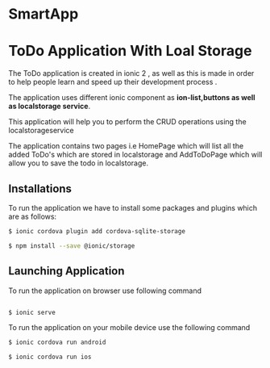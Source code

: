 # SmartApp
# ToDo Application With Loal Storage

The ToDo application is created in ionic 2 , as well as this is made in order to help people learn and speed up their development process .

The application uses different ionic component as **ion-list,buttons as well as localstorage service**.

This application will help you to perform the CRUD operations  using the localstorageservice

The application contains two pages i.e HomePage which will list all the added ToDo's which are stored in localstorage and AddToDoPage which will allow you to save the todo in localstorage.

## Installations

To run the application we have to install some packages and plugins which are as follows:

``` sh
$ ionic cordova plugin add cordova-sqlite-storage

```
``` sh
$ npm install --save @ionic/storage
```

## Launching Application

To run the application on browser use following command

```sh

$ ionic serve
```

To run the application on your mobile device use the following command
```sh
$ ionic cordova run android
```

```sh
$ ionic cordova run ios
```
